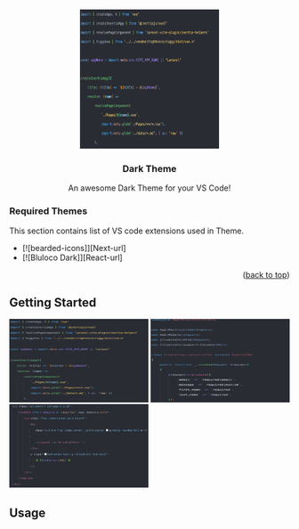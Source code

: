 <a name="readme-top"></a>


<!-- PROJECT LOGO -->
<br />
<div align="center">
    <img src="images/js.png" alt="Logo" width="250" height="250">

  <h3 align="center">Dark Theme</h3>

  <p align="center">
    An awesome Dark Theme for your VS Code!
  </p>
</div>



### Required Themes

This section contains list of VS code extensions used in Theme.

* [![bearded-icons]][Next-url]
* [![Bluloco Dark]][React-url]

<p align="right">(<a href="#readme-top">back to top</a>)</p>



<!-- GETTING STARTED -->
## Getting Started

<img src="images/js.png" alt="Logo" width="250" height="150">
<img src="images/php.png" alt="Logo" width="250" height="150">
<img src="images/vue.png" alt="Logo" width="250" height="150">



<!-- USAGE EXAMPLES -->
## Usage

<!-- Use this space to show useful examples of how a project can be used. Additional screenshots, code examples and demos work well in this space. You may also link to more resources.

_For more examples, please refer to the [Documentation](https://example.com)_

<p align="right">(<a href="#readme-top">back to top</a>)</p> -->
